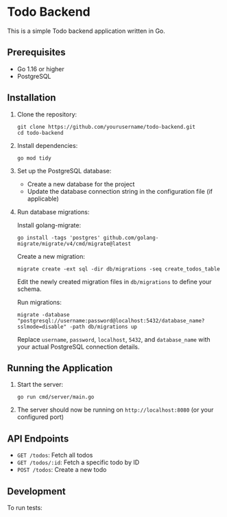 # Todo Backend

This is a simple Todo backend application written in Go.

## Prerequisites

- Go 1.16 or higher
- PostgreSQL

## Installation

1. Clone the repository:

   ```
   git clone https://github.com/yourusername/todo-backend.git
   cd todo-backend
   ```

2. Install dependencies:

   ```
   go mod tidy
   ```

3. Set up the PostgreSQL database:

   - Create a new database for the project
   - Update the database connection string in the configuration file (if applicable)

4. Run database migrations:

   Install golang-migrate:

   ```
   go install -tags 'postgres' github.com/golang-migrate/migrate/v4/cmd/migrate@latest
   ```

   Create a new migration:

   ```
   migrate create -ext sql -dir db/migrations -seq create_todos_table
   ```

   Edit the newly created migration files in `db/migrations` to define your schema.

   Run migrations:

   ```
   migrate -database "postgresql://username:password@localhost:5432/database_name?sslmode=disable" -path db/migrations up
   ```

   Replace `username`, `password`, `localhost`, `5432`, and `database_name` with your actual PostgreSQL connection details.

## Running the Application

1. Start the server:

   ```
   go run cmd/server/main.go
   ```

2. The server should now be running on `http://localhost:8080` (or your configured port)

## API Endpoints

- `GET /todos`: Fetch all todos
- `GET /todos/:id`: Fetch a specific todo by ID
- `POST /todos`: Create a new todo

## Development

To run tests:
